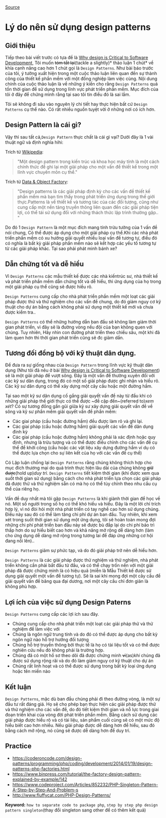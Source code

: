 [Source](https://www.codeproject.com/Tips/808058/Reasons-for-using-design-patterns "Permalink to Reasons for using design patterns")

# Lý do nên sử dụng design patterns

## Giới thiệu

Tiếp theo bài viết trước có tựa đề là [Why design is Critical to Software Development][1], Tôi muốn ~~tóm tắt lại~~(tackle a slightly)* thảo luận 1 chút* về khía cạnh nâng cao hơn 1 chút gọi là `Design Patterns`.  Như bài báo trước của tôi, ý tưởng xuất hiện trong một cuộc thảo luận liên quan đến sự thành công của thiết kế phần mềm với một đồng nghiệp làm việc cùng. Nội dung chính của cuộc thảo luận là về những ý kiến cho rằng `Design Patterns` quá tốn thời gian để sử dụng trong lĩnh vực phát triển phần mềm. Mục đích của tôi ở đây để chứng mình rằng tại sao tôi tin điều đó là sai lầm.

Tôi sẽ không đi sâu vào nguyên lý chi tiết hay thực hiện bất cứ `Design Patterns` cụ thể nào. Có rất nhiều nguồn tuyệt vời ở những nơi có ích hơn.

## Design Pattern là cái gì?

Vậy thì sau tất cả,`Design Pattern` thực chất là cái gì vại? Dưới đây là 1 vài thuật ngữ và định nghĩa hihi:

Trích từ [Wikipedia][2]:

> "Một design pattern trong kiến trúc và khoa học máy tính là một cách chính thức để ghi lại một giải pháp cho một vấn đề thiết kế trong một lĩnh vực chuyên môn cụ thể."

Trích từ [Data & Object Factory][3]:

> "Design patterns là các giải pháp định kỳ cho các vấn đề thiết kế phần mềm mà bạn tìm thấy trong phát triển ứng dụng trong thế giới thực.Patterns là về thiết kế và tương tác của các đối tượng, cũng như cung cấp một nền tảng truyền thông liên quan đến các giải pháp tiện lợi, có thể tái sử dụng đối với những thách thức lập trình thường gặp.. "

Do đó 1 `Design Pattern` là một mục đích mang tính trừu tưởng của 1 vấn đề nói chung, Có thể được áp dụng cho một giải pháp cụ thể.Khi các nhà phát triển phần mềm có xu hướng giải quyết nhiều loại vấn đề tương tự, điều đó có nghĩa là bất kỳ giải pháp phần mềm nào sẽ kết hợp các yếu tố tương tự từ các giải pháp khác. Tại sao phải phát minh bánh xe?

## Dẫn chứng tốt và dễ hiểu

Vì `Design Patterns` các mẫu thiết kế được các nhà kiến ​​trúc sư, nhà thiết kế và phát triển phần mềm dẫn chứng tốt và dễ hiểu, thì ứng dụng của họ trong một giải pháp cụ thể cũng sẽ được hiểu rõ.

`Design Patterns` cung cấp cho nhà phát triển phần mềm một loạt các giải pháp được thử và thử nghiệm cho các vấn đề chung, do đó giảm nguy cơ kỹ thuật cho dự án bằng cách không phải sử dụng một thiết kế mới và chưa được kiểm tra..

`Design Patterns` có thể những hướng dẫn ban đầu sẽ không làm giảm thời gian phát triển, vì đây sẽ là đường vòng nếu đội của bạn không quen với chúng. Tuy nhiên, Hãy nhìn con đường phát triển theo chiều sâu, một khi đã làm quen hơn thì thời gian phát triển cũng sẽ đc giảm dần.

## Tương đối đồng bộ với kỹ thuật dân dụng.

Để đưa ra sự giống nhau của `Design Pattern` trong lĩnh vực kỹ thuật dân dụng (Như tôi đã nêu ở bài [Why design is Critical to Software Development][1]) sẽ là một giải pháp để vượt sông. Đây là một vấn đề thường xuyên đối với các kỹ sư dân dụng, trong đó có một số giải pháp được ghi nhận và hiểu rõ. Các kỹ sư dân dụng có thể xây dựng một cây cầu hoặc một đường hầm.

Tại sao một kỹ sư dân dụng cố gắng giải quyết vấn đề này từ đầu khi có những giải pháp thế giới thực có thể được ~đề cập đến~(referred to)*xem xét*? Có sự tương đồng gần gũi giữa kỹ sư xây dựng giải quyết vấn đề về sông và kỹ sư phần mềm giải quyết vấn đề phần mềm:

* Các giai pháp (cầu hoặc đường hầm) đều được làm rõ và ghi lại.
* Các giai pháp (cầu hoặc đường hầm) giải quyết các vấn đề dân dụng đinh kỳ
* Các giai pháp (cầu hoặc đường hầm) không phải là xác định hoặc quy định, nhưng là trừu tượng và có thể được điều chỉnh cho các vấn đề cụ thể để khởi công (cầu hoặc các vật liệu xây dựng đường hầm ví dụ có thể được lựa chọn cho sự liên kết của họ với các vấn đề cụ thể)

Có Lập luận chống lại `Design Patterns` rằng chúng không thích hợp cho mục đích thương mại do quá trình thực hiện lâu dài của chúng không ~~giữ được~~(hold up)*duy trì*. `Design Patterns` tiết kiệm thời gian (khi được xem qua suốt thời gian sử dụng) bằng cách cho nhà phát triển lựa chọn các giải pháp đã được thử và thử nghiệm sẵn có mà họ có thể tùy chỉnh theo nhu cầu cụ thể của riêng họ.

Vấn đề duy nhất mà tôi gặp `Design Patterns` là khi giành thời gian để học về nó. Một số người trong số họ có thể khó hiểu và hiểu. Đây là một lời chỉ trích hợp lý, vì nó đòi hỏi một nhà phát triển có tay nghề cao hơn sử dụng chúng. Điều này sau đó có thể làm tăng chi phí dự án ban đầu. Tuy nhiên, khi xem xét trong suốt thời gian sử dụng một ứng dụng, tôi sẽ hoàn toàn mong đợi những chi phí phát triển ban đầu này sẽ được bù đắp lại do chi phí bảo trì thấp hơn do sự hiểu biết cao hơn và khả năng mở rộng dễ dàng hơn (làm cho ứng dụng dễ dàng mở rộng trong tương lai để đáp ứng những cơ hội đang nổi lên)..

`Design Patterns` giảm sự phức tạp, và do đó giải pháp trở nên dễ hiểu hơn.

`Design Patterns` là các giải pháp được thử nghiệm và thử nghiệm, nhà phát triển không cần phải bắt đầu từ đầu, và có thể chạy trốn nền với một giải pháp đã được chứng minh là có hiệu quả (miễn là Mẫu Thiết kế được sử dụng giải quyết một vấn đề tương tự). Sẽ là sai khi mong đợi một cây cầu để giải quyết vấn đề băng qua đại dương, nơi một cây cầu chỉ đơn giản là không phù hợp.

## Lợi ích của việc sử dụng Design Paterns

`Design Patterns` cung cấp các lợi ích sau đây.

* Chúng cung cấp cho nhà phát triển một loạt các giải pháp thử và thử nghiệm để làm việc với
* Chúng là ngôn ngữ trung tính và do đó có thể được áp dụng cho bất kỳ ngôn ngữ nào hỗ trợ hướng đối tượng
* Chúng hỗ trợ truyền thông bởi thực tế là họ có tài liệu tốt và có thể được nghiên cứu nếu đó không phải là trường hợp.
* Chúng đã có một hồ sơ theo dõi đã được chứng minh ~~vì~~(as)*khi* chúng đã được sử dụng rộng rãi và do đó làm giảm nguy cơ kỹ thuật cho dự án
* Chúng rất linh hoạt và có thể được sử dụng trong bất kỳ loại ứng dụng hoặc tên miền nào

## Kết luận

`Design Patterns`, mặc dù ban đầu chúng phải đi theo đường vòng, là một sự đầu tư rất đáng giá. Họ sẽ cho phép bạn thực hiện các giải pháp được thử và thử nghiệm cho các vấn đề, do đó tiết kiệm thời gian và nỗ lực trong giai đoạn triển khai của vòng đời phát triển phần mềm. Bằng cách sử dụng các giải pháp được hiểu rõ và có tài liệu, sản phẩm cuối cùng sẽ có một mức độ hiểu biết cao hơn nhiều. Nếu giải pháp được dễ dàng hơn để hiểu, sau đó bằng cách mở rộng, nó cũng sẽ được dễ dàng hơn để duy trì.

[1]: http://www.codeproject.com/Tips/806867/Why-Design-is-Critical-to-Software-Development
[2]: http://en.wikipedia.org/wiki/Design_pattern
[3]: http://www.dofactory.com/Patterns/Patterns.aspx

## Practice
- https://coderoncode.com/design-patterns/programming/php/coding/development/2014/01/19/design-patterns-php-factories.html
- https://www.binpress.com/tutorial/the-factory-design-pattern-explained-by-example/142
- https://www.codeproject.com/Articles/852232/PHP-Singleton-Pattern-A-Step-by-Step-And-Problem-s
- http://www.fluffycat.com/PHP-Design-Patterns/

**Keyword:** `how to separate code to package php`, `step by step php design pattern singleton`(thay đổi singleton sang other để có thêm kết quả)